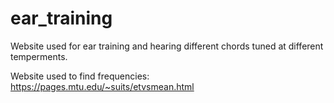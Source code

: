 # ear_training
Website used for ear training and hearing different chords tuned at different temperments.

Website used to find frequencies: https://pages.mtu.edu/~suits/etvsmean.html
